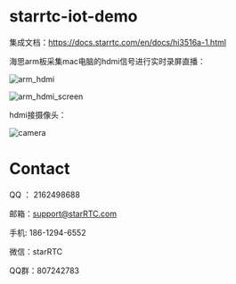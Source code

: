 # starrtc-iot-demo
集成文档：https://docs.starrtc.com/en/docs/hi3516a-1.html

海思arm板采集mac电脑的hdmi信号进行实时录屏直播：

![arm_hdmi](https://raw.githubusercontent.com/starrtc/starrtc-android-demo/master/assets/arm_hdmi.jpg)

![arm_hdmi_screen](https://raw.githubusercontent.com/starrtc/starrtc-android-demo/master/assets/arm_hdmi_screen.jpg)

hdmi接摄像头：

![camera](https://raw.githubusercontent.com/starrtc/starrtc-android-demo/master/assets/camera.jpg)

Contact
=====
QQ ： 2162498688

邮箱：<a href="mailto:support@starRTC.com">support@starRTC.com</a>

手机: 186-1294-6552

微信：starRTC

QQ群：807242783